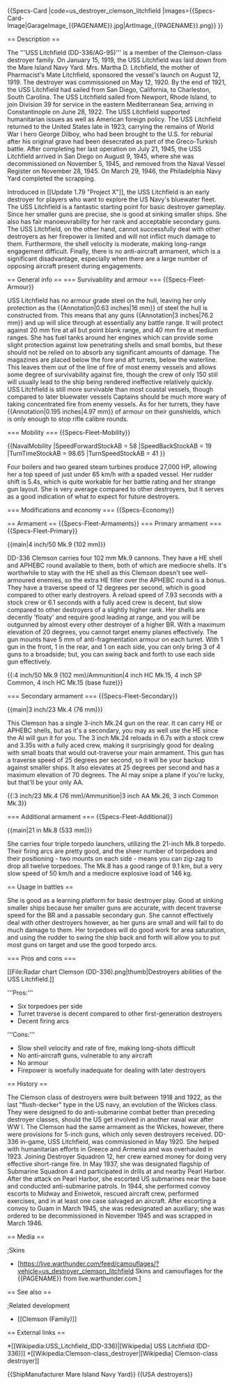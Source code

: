 {{Specs-Card
|code=us_destroyer_clemson_litchfield
|images={{Specs-Card-Image|GarageImage_{{PAGENAME}}.jpg|ArtImage_{{PAGENAME}}.png}}
}}

== Description ==
<!-- ''In the first part of the description, cover the history of the ship's creation and military application. In the second part, tell the reader about using this ship in the game. Add a screenshot: if a beginner player has a hard time remembering vehicles by name, a picture will help them identify the ship in question.'' -->
The '''USS Litchfield (DD-336/AG-95)''' is a member of the Clemson-class destroyer family. On January 15, 1919, the USS Litchfield was laid down from the Mare Island Navy Yard. Mrs. Martha D. Litchfield, the mother of Pharmacist's Mate Litchfield, sponsored the vessel's launch on August 12, 1919. The destroyer was commissioned on May 12, 1920. By the end of 1921, the USS Litchfield had sailed from San Diego, California, to Charleston, South Carolina. The USS Litchfield sailed from Newport, Rhode Island, to join Division 39 for service in the eastern Mediterranean Sea, arriving in Constantinople on June 28, 1922. The USS Litchfield supported humanitarian issues as well as American foreign policy. The USS Litchfield returned to the United States late in 1923, carrying the remains of World War I hero George Dilboy, who had been brought to the U.S. for reburial after his original grave had been desecrated as part of the Greco-Turkish battle. After completing her last operation on July 21, 1945, the USS Litchfield arrived in San Diego on August 9, 1945, where she was decommissioned on November 5, 1945, and removed from the Naval Vessel Register on November 28, 1945. On March 29, 1946, the Philadelphia Navy Yard completed the scrapping.

Introduced in [[Update 1.79 "Project X"]], the USS Litchfield is an early destroyer for players who want to explore the US Navy's bluewater fleet. The USS Litchfield is a fantastic starting point for basic destroyer gameplay. Since her smaller guns are precise, she is good at sinking smaller ships. She also has fair manoeuvrability for her rank and acceptable secondary guns. The USS Litchfield, on the other hand, cannot successfully deal with other destroyers as her firepower is limited and will not inflict much damage to them. Furthermore, the shell velocity is moderate, making long-range engagement difficult. Finally, there is no anti-aircraft armament, which is a significant disadvantage, especially when there are a large number of opposing aircraft present during engagements.

== General info ==
=== Survivability and armour ===
{{Specs-Fleet-Armour}}
<!-- ''Talk about the vehicle's armour. Note the most well-defended and most vulnerable zones, e.g. the ammo magazine. Evaluate the composition of components and assemblies responsible for movement and manoeuvrability. Evaluate the survivability of the primary and secondary armaments separately. Don't forget to mention the size of the crew, which plays an important role in fleet mechanics. Save tips on preserving survivability for the "Usage in battles" section. If necessary, use a graphical template to show the most well-protected or most vulnerable points in the armour.'' -->

USS Litchfield has no armour grade steel on the hull, leaving her only protection as the {{Annotation|0.63 inches|16 mm}} of steel the hull is constructed from. This means that any guns {{Annotation|3 inches|76.2 mm}} and up will slice through at essentially any battle range. It will protect against 20 mm fire at all but point blank range, and 40 mm fire at medium ranges. She has fuel tanks around her engines which can provide some slight protection against low penetrating shells and small bombs, but these should not be relied on to absorb any significant amounts of damage. The magazines are placed below the fore and aft turrets, below the waterline. This leaves them out of the line of fire of most enemy vessels and allows some degree of survivability against fire, though the crew of only 150 still will usually lead to the ship being rendered ineffective relatively quickly. USS Litchfield is still more survivable than most coastal vessels, though compared to later bluewater vessels Captains should be much more wary of taking concentrated fire from enemy vessels. As for her turrets, they have {{Annotation|0.195 inches|4.97 mm}} of armour on their gunshields, which is only enough to stop rifle calibre rounds.

=== Mobility ===
{{Specs-Fleet-Mobility}}
<!-- ''Write about the ship's mobility. Evaluate its power and manoeuvrability, rudder rerouting speed, stopping speed at full tilt, with its maximum forward and reverse speed.'' -->

{{NavalMobility
|SpeedForwardStockAB = 58
|SpeedBackStockAB = 19
|TurnTimeStockAB = 98.65
|TurnSpeedStockAB = 41
}}

Four boilers and two geared steam turbines produce 27,000 HP, allowing her a top speed of just under 65 km/h with a spaded vessel. Her rudder shift is 5.4s, which is quite workable for her battle rating and her strange gun layout. She is very average compared to other destroyers, but it serves as a good indication of what to expect for future destroyers.

=== Modifications and economy ===
{{Specs-Economy}}

== Armament ==
{{Specs-Fleet-Armaments}}
=== Primary armament ===
{{Specs-Fleet-Primary}}
<!-- ''Provide information about the characteristics of the primary armament. Evaluate their efficacy in battle based on their reload speed, ballistics and the capacity of their shells. Add a link to the main article about the weapon: <code><nowiki>{{main|Weapon name (calibre)}}</nowiki></code>. Broadly describe the ammunition available for the primary armament, and provide recommendations on how to use it and which ammunition to choose.'' -->
{{main|4 inch/50 Mk.9 (102 mm)}}

DD-336 Clemson carries four 102 mm Mk.9 cannons. They have a HE shell and APHEBC round available to them, both of which are mediocre shells. It's worthwhile to stay with the HE shell as this Clemson doesn't see well-armoured enemies, so the extra HE filler over the APHEBC round is a bonus. They have a traverse speed of 12 degrees per second, which is good compared to other early destroyers. A reload speed of 7.93 seconds with a stock crew or 6.1 seconds with a fully aced crew is decent, but slow compared to other destroyers of a slightly higher rank. Her shells are decently 'floaty' and require good leading at range, and you will be outgunned by almost every other destroyer of a higher BR. With a maximum elevation of 20 degrees, you cannot target enemy planes effectively. The gun mounts have 5 mm of anti-fragmentation armour on each turret. With 1 gun in the front, 1 in the rear, and 1 on each side, you can only bring 3 of 4 guns to a broadside; but, you can swing back and forth to use each side gun effectively.

{{:4 inch/50 Mk.9 (102 mm)/Ammunition|4 inch HC Mk.15, 4 inch SP Common, 4 inch HC Mk.15 (base fuze)}}

=== Secondary armament ===
{{Specs-Fleet-Secondary}}
<!-- ''Some ships are fitted with weapons of various calibres. Secondary armaments are defined as weapons chosen with the control <code>Select secondary weapon</code>. Evaluate the secondary armaments and give advice on how to use them. Describe the ammunition available for the secondary armament. Provide recommendations on how to use them and which ammunition to choose. Remember that any anti-air armament, even heavy calibre weapons, belong in the next section. If there is no secondary armament, remove this section.'' -->
{{main|3 inch/23 Mk.4 (76 mm)}}

This Clemson has a single 3-inch Mk.24 gun on the rear. It can carry HE or APHEBC shells, but as it's a secondary, you may as well use the HE since the AI will gun it for you. The 3 inch Mk.24 reloads in 6.7s with a stock crew and 3.35s with a fully aced crew, making it surprisingly good for dealing with small boats that would out-traverse your main armament. This gun has a traverse speed of 25 degrees per second, so it will be your backup against smaller ships. It also elevates at 25 degrees per second and has a maximum elevation of 70 degrees. The AI may snipe a plane if you're lucky, but that'll be your only AA.

{{:3 inch/23 Mk.4 (76 mm)/Ammunition|3 inch AA Mk.26, 3 inch Common Mk.3}}

=== Additional armament ===
{{Specs-Fleet-Additional}}
<!-- ''Describe the available additional armaments of the ship: depth charges, mines, torpedoes. Talk about their positions, available ammunition and launch features such as dead zones of torpedoes. If there is no additional armament, remove this section.'' -->
{{main|21 in Mk.8 (533 mm)}}

She carries four triple torpedo launchers, utilizing the 21-inch Mk.8 torpedo. Their firing arcs are pretty good, and the sheer number of torpedoes and their positioning - two mounts on each side - means you can zig-zag to drop all twelve torpedoes. The Mk.8 has a good range of 9.1 km, but a very slow speed of 50 km/h and a mediocre explosive load of 146 kg.

== Usage in battles ==
<!-- ''Describe the technique of using this ship, the characteristics of her use in a team and tips on strategy. Abstain from writing an entire guide – don't try to provide a single point of view, but give the reader food for thought. Talk about the most dangerous opponents for this vehicle and provide recommendations on fighting them. If necessary, note the specifics of playing with this vehicle in various modes (AB, RB, SB).'' -->

She is good as a learning platform for basic destroyer play. Good at sinking smaller ships because her smaller guns are accurate, with decent traverse speed for the BR and a passable secondary gun. She cannot effectively deal with other destroyers however, as her guns are small and will fail to do much damage to them. Her torpedoes will do good work for area saturation, and using the rudder to swing the ship back and forth will allow you to put most guns on target and use the good torpedo arcs.

=== Pros and cons ===
<!-- ''Summarise and briefly evaluate the vehicle in terms of its characteristics and combat effectiveness. Mark its pros and cons in the bulleted list. Try not to use more than 6 points for each of the characteristics. Avoid using categorical definitions such as "bad", "good" and the like - use substitutions with softer forms such as "inadequate" and "effective".'' -->
[[File:Radar chart Clemson (DD-336).png|thumb|Destroyers abilities of the USS Litchfield.]]

'''Pros:'''

* Six torpedoes per side
* Turret traverse is decent compared to other first-generation destroyers
* Decent firing arcs

'''Cons:'''

* Slow shell velocity and rate of fire, making long-shots difficult
* No anti-aircraft guns, vulnerable to any aircraft
* No armour
* Firepower is woefully inadequate for dealing with later destroyers

== History ==
<!-- ''Describe the history of the creation and combat usage of the ship in more detail than in the introduction. If the historical reference turns out to be too long, take it to a separate article, taking a link to the article about the ship and adding a block "/History" (example: <nowiki>https://wiki.warthunder.com/(Ship-name)/History</nowiki>) and add a link to it here using the <code>main</code> template. Be sure to reference text and sources by using <code><nowiki><ref></ref></nowiki></code>, as well as adding them at the end of the article with <code><nowiki><references /></nowiki></code>. This section may also include the ship's dev blog entry (if applicable) and the in-game encyclopedia description (under <code><nowiki>=== In-game description ===</nowiki></code>, also if applicable).'' -->

The Clemson class of destroyers were built between 1918 and 1922, as the last "flush-decker" type in the US navy, an evolution of the Wickes class. They were designed to do anti-submarine combat better than preceding destroyer classes, should the US get involved in another naval war after WW I. The Clemson had the same armament as the Wickes, however, there were provisions for 5-inch guns, which only seven destroyers received. DD-336 in-game, USS Litchfield, was commissioned in May 1920. She helped with humanitarian efforts in Greece and Armenia and was overhauled in 1923. Joining Destroyer Squadron 12, her crew earned money for doing very effective short-range fire. In May 1937, she was designated flagship of Submarine Squadron 4 and participated in drills at and nearby Pearl Harbor. After the attack on Pearl Harbor, she escorted US submarines near the base and conducted anti-submarine patrols. In 1944, she performed convoy escorts to Midway and Eniwetok, rescued aircraft crew, performed exercises, and in at least one case salvaged an aircraft. After escorting a convoy to Guam in March 1945, she was redesignated an auxiliary; she was ordered to be decommissioned in November 1945 and was scrapped in March 1946.

== Media ==
<!-- ''Excellent additions to the article would be video guides, screenshots from the game, and photos.'' -->

;Skins

* [https://live.warthunder.com/feed/camouflages/?vehicle=us_destroyer_clemson_litchfield Skins and camouflages for the {{PAGENAME}} from live.warthunder.com.]

== See also ==
<!-- ''Links to articles on the War Thunder Wiki that you think will be useful for the reader, for example:''
* ''reference to the series of the ship;''
* ''links to approximate analogues of other nations and research trees.'' -->

;Related development

* [[Clemson (Family)]]

== External links ==
<!-- ''Paste links to sources and external resources, such as:''
* ''topic on the official game forum;''
* ''other literature.'' -->

*[[Wikipedia:USS_Litchfield_(DD-336)|[Wikipedia] USS Litchfield (DD-336)]]
*[[Wikipedia:Clemson-class_destroyer|[Wikipedia] Clemson-class destroyer]]

{{ShipManufacturer Mare Island Navy Yard}}
{{USA destroyers}}